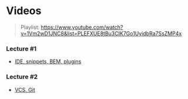 # Videos

> Playlist: https://www.youtube.com/watch?v=1Vm2wD1JNC8&list=PLEFXUE8tBu3CIK7Go1UyidbRa7SsZMP4x

### Lecture #1
- [IDE, snippets, BEM, plugins](https://www.youtube.com/watch?v=1Vm2wD1JNC8&feature=youtu.be)

### Lecture #2
- [VCS. Git](https://youtu.be/nND6Si8kOvg)